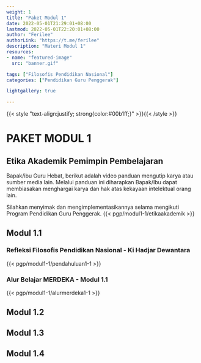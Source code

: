 ```yaml
---
weight: 1
title: "Paket Modul 1"
date: 2022-05-01T21:29:01+08:00
lastmod: 2022-05-01T22:20:01+08:00
author: "Ferilee"
authorLink: "https://t.me/ferilee"
description: "Materi Modul 1"
resources:
- name: "featured-image"
  src: "banner.gif"

tags: ["Filosofis Pendidikan Nasional"]
categories: ["Pendidikan Guru Penggerak"]

lightgallery: true

---
```

{{< style "text-align:justify; strong{color:#00b1ff;}" >}}{{< /style >}}

# PAKET MODUL 1
## Etika Akademik Pemimpin Pembelajaran
Bapak/ibu Guru Hebat, berikut adalah video panduan mengutip karya atau sumber media lain. Melalui panduan ini diharapkan Bapak/Ibu dapat membiasakan menghargai karya dan hak atas kekayaan intelektual orang lain.

Silahkan menyimak dan mengimplementasikannya selama mengikuti Program Pendidikan Guru Penggerak.
{{< pgp/modul1-1/etikaakademik >}}

## Modul 1.1
### Refleksi Filosofis Pendidikan Nasional - Ki Hadjar Dewantara
{{< pgp/modul1-1/pendahuluan1-1 >}}

### Alur Belajar MERDEKA - Modul 1.1
{{< pgp/modul1-1/alurmerdeka1-1 >}}

## Modul 1.2

## Modul 1.3

## Modul 1.4
